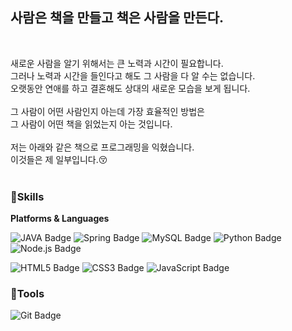 <h2>사람은 책을 만들고 책은 사람을 만든다.</h2>​

새로운 사람을 알기 위해서는 큰 노력과 시간이 필요합니다.<br />
그러나 노력과 시간을 들인다고 해도 그 사람을 다 알 수는 없습니다.<br />
오랫동안 연애를 하고 결혼해도 상대의 새로운 모습을 보게 됩니다.<br />
<br />
그 사람이 어떤 사람인지 아는데 가장 효율적인 방법은<br />
그 사람이 어떤 책을 읽었는지 아는 것입니다.<br />
<br />
저는 아래와 같은 책으로 프로그래밍을 익혔습니다.<br />
이것들은 제 일부입니다.😚<br />
<br />

<h3>💪Skills</h3>
<b>Platforms & Languages</b>

 <p>
  <img alt="JAVA Badge" src="https://img.shields.io/badge/Java-007396?style=flat-square&logo=Java&logoColor=white"/>
  <img alt="Spring Badge" src="https://img.shields.io/badge/Spring-6DB33F?style=flat-square&logo=Spring&logoColor=white"/>
  <img alt="MySQL Badge" src="https://img.shields.io/badge/MySQL-4479A1?style=flat-square&logo=MySQL&logoColor=white"/>
  <img alt="Python Badge" src="https://img.shields.io/badge/Python-3776AB?style=flat-square&logo=Python&logoColor=white"/>
  <img alt="Node.js Badge" src="https://img.shields.io/badge/Node.js-339933?style=flat-square&logo=Node.js&logoColor=white"/>
 </p>
  <p>
   <img alt="HTML5 Badge" src="https://img.shields.io/badge/HTML5-E34F26?style=flat-square&logo=HTML5&logoColor=white"/>
   <img alt="CSS3 Badge" src="https://img.shields.io/badge/CSS3-1572B6?style=flat-square&logo=CSS3&logoColor=white"/>
   <img alt="JavaScript Badge" src="https://img.shields.io/badge/JavaScript-F7DF1E?style=flat-square&logo=JavaScript&logoColor=white"/>
  </p>

<h3>🔧Tools</h3>
<img alt="Git Badge" src="https://img.shields.io/badge/Git-F05032?style=flat-square&logo=Git&logoColor=white"/>
